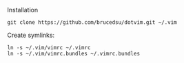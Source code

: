 Installation

    git clone https://github.com/brucedsu/dotvim.git ~/.vim
    
Create symlinks:

    ln -s ~/.vim/vimrc ~/.vimrc
    ln -s ~/.vim/vimrc.bundles ~/.vimrc.bundles
